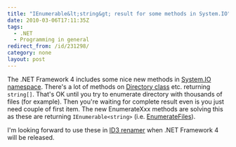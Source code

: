 ```yaml
---
title: "IEnumerable&lt;string&gt; result for some methods in System.IO"
date: 2010-03-06T17:11:35Z
tags:
  - .NET
  - Programming in general
redirect_from: /id/231298/
category: none
layout: post
---
```

The .NET Framework 4 includes some nice new methods in [System.IO namespace][1]. There's a lot of methods on [Directory class][2] etc. returning `string[]`. That's OK until you try to enumerate directory with thousands of files (for example). Then you're waiting for complete result even is you just need couple of first item. The new EnumerateXxx methods are solving this as these are returning `IEnumerable<string>` (i.e. [EnumerateFiles][3]).

I'm looking forward to use these in [ID3 renamer][4] when .NET Framework 4 will be released.

[1]: http://msdn.microsoft.com/en-us/library/29kt2zfk(v=VS.100).aspx
[2]: http://msdn.microsoft.com/en-us/library/wa70yfe2(v=VS.100).aspx
[3]: http://msdn.microsoft.com/en-us/library/dd383571(v=VS.100).aspx
[4]: http://www.ID3renamer.com
